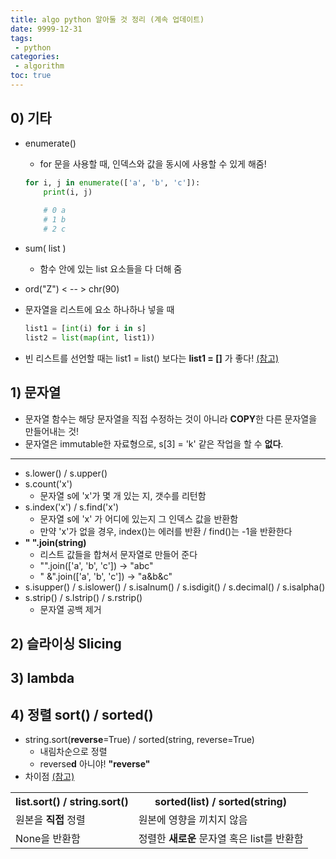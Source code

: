 ```yaml
---
title: algo python 알아둘 것 정리 (계속 업데이트)
date: 9999-12-31
tags:
 - python
categories:
 - algorithm
toc: true
---
```




## 0) 기타

- enumerate()

  + for 문을 사용할 때, 인덱스와 값을 동시에 사용할 수 있게 해줌!

  ```python
  for i, j in enumerate(['a', 'b', 'c']):
      print(i, j)
      
      # 0 a
      # 1 b
      # 2 c
  ```



- sum( list )

  + 함수 안에 있는 list 요소들을 다 더해 줌 

  

- ord("Z")   < -- >   chr(90)




- 문자열을 리스트에 요소 하나하나 넣을 때

  ```python
  list1 = [int(i) for i in s]
  list2 = list(map(int, list1))
  ```

  

+ 빈 리스트를 선언할 때는 list1 = list() 보다는 **list1 = []** 가 좋다!  [(참고)](<https://stackoverflow.com/questions/2972212/creating-an-empty-list-in-python>)






## 1) 문자열

- 문자열 함수는 해당 문자열을 직접 수정하는 것이 아니라 **COPY**한 다른 문자열을 만들어내는 것!
- 문자열은 immutable한 자료형으로, s[3] = 'k' 같은 작업을 할 수 **없다**.

<hr/>

- s.lower()  / s.upper()
- s.count('x')
  + 문자열 s에 'x'가 몇 개 있는 지, 갯수를 리턴함
- s.index('x')  /  s.find('x')
  + 문자열 s에 'x' 가 어디에 있는지 그 인덱스 값을 반환함
  + 만약 'x'가 없을 경우, index()는 에러를 반환  /  find()는 -1을 반환한다
- **" ".join(string)**
  + 리스트 값들을 합쳐서 문자열로 만들어 준다
  + "".join(['a', 'b', 'c'])  -> "abc"
  + " &".join(['a', 'b', 'c'])  -> "a&b&c"
- s.isupper()  /  s.islower()  /  s.isalnum()  /  s.isdigit()  /  s.decimal()  /  s.isalpha()
- s.strip()  /  s.lstrip()  /  s.rstrip()
  + 문자열 공백 제거





## 2) 슬라이싱 Slicing





## 3) lambda





## 4) 정렬 sort()  /  sorted()

- string.sort(**reverse**=True)  /  sorted(string, reverse=True)
  - 내림차순으로 정렬
  - reverse**d**  아니야!   **"reverse"**
- 차이점 [(참고)](<https://stackoverflow.com/questions/22442378/what-is-the-difference-between-sortedlist-vs-list-sort>)

<table>
    <tr>
    	<th>list.sort()  /  string.sort()</th>
        <th>sorted(list)  /  sorted(string)</th>
    </tr>
    <tr>
        <td> 원본을 <strong>직접</strong> 정렬
        </td>
        <td> 원본에 영향을 끼치지 않음 <br/>
        </td>
    </tr>
    <tr>
        <td>None을 반환함</td>
        <td>정렬한 <strong>새로운</strong> 문자열 혹은 list를 반환함</td>
    </tr>
</table>



